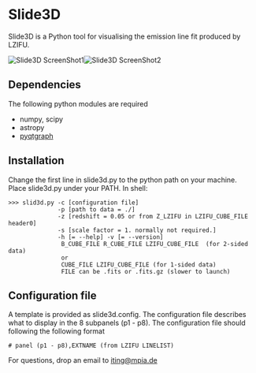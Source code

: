 # Slide3D
Slide3D is a Python tool for visualising the emission line fit produced by LZIFU. 

![Slide3D ScreenShot1](https://github.com/hoiting/Slide3D/blob/master/ScreenShot1.png=500x)![Slide3D ScreenShot2](https://github.com/hoiting/Slide3D/blob/master/ScreenShot2.png=500x)


## Dependencies
The following python modules are required 
* numpy, scipy
* astropy
* [pyqtgraph](http://www.pyqtgraph.org/)

## Installation
Change the first line in slide3d.py to the python path on your machine. Place slide3d.py under your PATH. In shell:
```
>>> slid3d.py -c [configuration file] 
              -p [path to data = ./] 
              -z [redshift = 0.05 or from Z_LZIFU in LZIFU_CUBE_FILE header0] 
              -s [scale factor = 1. normally not required.]
              -h [= --help] -v [= --version]
               B_CUBE_FILE R_CUBE_FILE LZIFU_CUBE_FILE  (for 2-sided data)
               or 
               CUBE_FILE LZIFU_CUBE_FILE (for 1-sided data)
               FILE can be .fits or .fits.gz (slower to launch)
```
## Configuration file
A template is provided as slide3d.config. The configuration file describes what to display in the 8 subpanels (p1 - p8). The configuration file should following the following format
```
# panel (p1 - p8),EXTNAME (from LZIFU LINELIST)
```


For questions, drop an email to iting@mpia.de